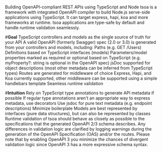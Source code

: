 Building OpenAPI-compliant REST APIs using TypeScript and Node
tsoa is a framework with integrated OpenAPI compiler to build Node.js serve-side applications using TypeScript. It can target express, hapi, koa and more frameworks at runtime. tsoa applications are type-safe by default and handle runtime validation seamlessly.

#**Goal**
TypeScript controllers and models as the single source of truth for your API
A valid OpenAPI (formerly Swagger) spec (2.0 or 3.0) is generated from your controllers and models, including:
Paths (e.g. GET /Users)
Definitions based on TypeScript interfaces (models)
Parameters/model properties marked as required or optional based on TypeScript (e.g. myProperty?: string is optional in the OpenAPI spec)
jsDoc supported for object descriptions (most other metadata can be inferred from TypeScript types)
Routes are generated for middleware of choice
Express, Hapi, and Koa currently supported, other middleware can be supported using a simple handlebars template
Seamless runtime validation

#**Intuition**
Rely on TypeScript type annotations to generate API metadata if possible
If regular type annotations aren't an appropriate way to express metadata, use decorators
Use jsdoc for pure text metadata (e.g. endpoint descriptions)
Minimize boilerplate
Models are best represented by interfaces (pure data structures), but can also be represented by classes
Runtime validation of tsoa should behave as closely as possible to the specifications that the generated OpenAPI 2/3 schema describes. Any differences in validation logic are clarified by logging warnings during the generation of the OpenAPI Specification (OAS) and/or the routes.
Please note that by enabling OpenAPI 3 you minimize the chances of divergent validation logic since OpenAPI 3 has a more expressive schema syntax.

